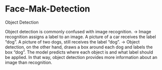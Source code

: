 # Face-Mak-Detection
Object Detection

Object detection is commonly confused with image recognition. -> Image recognition assigns a label to an image.
A picture of a car receives the label “dog”. A picture of two dogs, still receives the label “dog”. -> 
Object detection, on the other hand, draws a box around each dog and labels the box “dog”. The model predicts where each 
object is and what label should be applied. In that way, object detection provides more information about an image than recognition.
